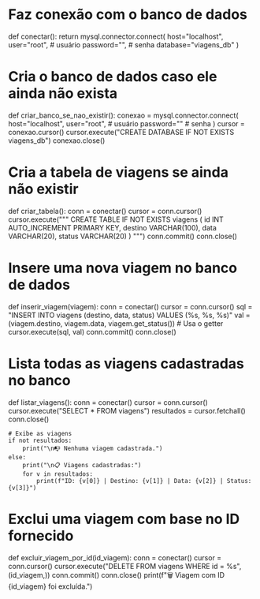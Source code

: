 # Faz conexão com o banco de dados
def conectar():
    return mysql.connector.connect(
        host="localhost",
        user="root",     # usuário
        password="",     # senha
        database="viagens_db"
    )

# Cria o banco de dados caso ele ainda não exista
def criar_banco_se_nao_existir():
    conexao = mysql.connector.connect(
        host="localhost",
        user="root",     # usuário
        password=""      # senha
    )
    cursor = conexao.cursor()
    cursor.execute("CREATE DATABASE IF NOT EXISTS viagens_db")
    conexao.close()

# Cria a tabela de viagens se ainda não existir
def criar_tabela():
    conn = conectar()
    cursor = conn.cursor()
    cursor.execute("""
        CREATE TABLE IF NOT EXISTS viagens (
            id INT AUTO_INCREMENT PRIMARY KEY,
            destino VARCHAR(100),
            data VARCHAR(20),
            status VARCHAR(20)
        )
    """)
    conn.commit()
    conn.close()

# Insere uma nova viagem no banco de dados
def inserir_viagem(viagem):
    conn = conectar()
    cursor = conn.cursor()
    sql = "INSERT INTO viagens (destino, data, status) VALUES (%s, %s, %s)"
    val = (viagem.destino, viagem.data, viagem.get_status())  # Usa o getter
    cursor.execute(sql, val)
    conn.commit()
    conn.close()

# Lista todas as viagens cadastradas no banco
def listar_viagens():
    conn = conectar()
    cursor = conn.cursor()
    cursor.execute("SELECT * FROM viagens")
    resultados = cursor.fetchall()
    conn.close()

    # Exibe as viagens
    if not resultados:
        print("\n📭 Nenhuma viagem cadastrada.")
    else:
        print("\n📋 Viagens cadastradas:")
        for v in resultados:
            print(f"ID: {v[0]} | Destino: {v[1]} | Data: {v[2]} | Status: {v[3]}")

# Exclui uma viagem com base no ID fornecido
def excluir_viagem_por_id(id_viagem):
    conn = conectar()
    cursor = conn.cursor()
    cursor.execute("DELETE FROM viagens WHERE id = %s", (id_viagem,))
    conn.commit()
    conn.close()
    print(f"🗑️ Viagem com ID {id_viagem} foi excluída.")